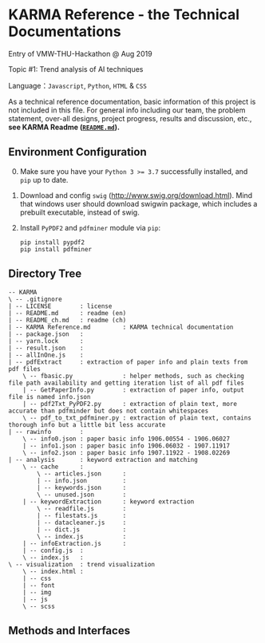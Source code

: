 # KARMA Reference - the Technical Documentations

Entry of VMW-THU-Hackathon @ Aug 2019

Topic #1: Trend analysis of AI techniques

Language：`Javascript`, `Python`, `HTML` & `CSS`

As a technical reference documentation, basic information of this project is not included in this file. For general info including our team, the problem statement, over-all designs, project progress, results and discussion, etc., **see KARMA Readme ([`README.md`](README.md)).**

## Environment Configuration 

0. Make sure you have your `Python 3 >= 3.7` successfully installed, and `pip` up to date.

1. Download and config `swig` (http://www.swig.org/download.html). Mind that windows user should download swigwin package, which includes a prebuilt executable, instead of swig.

2. Install `PyPDF2` and `pdfminer` module via `pip`:
    ```
    pip install pypdf2
    pip install pdfminer
    ```

## Directory Tree
```
-- KARMA
\ -- .gitignore
| -- LICENSE        : license
| -- README.md      : readme (en)
| -- README_ch.md   : readme (ch)
| -- KARMA Reference.md         : KARMA technical documentation
| -- package.json   :
| -- yarn.lock      :
| -- result.json    :
| -- allInOne.js    :
| -- pdfExtract     : extraction of paper info and plain texts from pdf files
    \ -- fbasic.py              : helper methods, such as checking file path availability and getting iteration list of all pdf files
    | -- GetPaperInfo.py        : extraction of paper info, output file is named info.json
    | -- pdf2Txt_PyPDF2.py      : extraction of plain text, more accurate than pdfminder but does not contain whitespaces
    \ -- pdf_to_txt_pdfminer.py : extraction of plain text, contains thorough info but a little bit less accurate
| -- rawinfo        :
    \ -- info0.json : paper basic info 1906.00554 - 1906.06027
    | -- info1.json : paper basic info 1906.06032 - 1907.11917 
    \ -- info2.json : paper basic info 1907.11922 - 1908.02269
| -- analysis       : keyword extraction and matching
    \ -- cache      :
        \ -- articles.json      :
        | -- info.json          :
        | -- keywords.json      :
        \ -- unused.json        :
    | -- keywordExtraction      : keyword extraction
        \ -- readfile.js        :
        | -- filestats.js       :
        | -- datacleaner.js     :
        | -- dict.js            :
        \ -- index.js           :
    | -- infoExtraction.js      :
    | -- config.js  :
    \ -- index.js   :
\ -- visualization  : trend visualization
    \ -- index.html :
    | -- css
    | -- font
    | -- img
    | -- js
    \ -- scss
```

## Methods and Interfaces